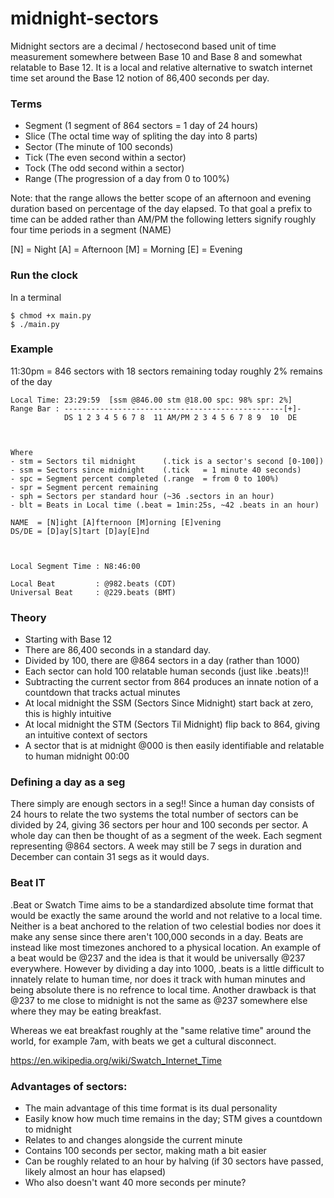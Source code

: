 # midnight-sectors
Midnight sectors are a decimal / hectosecond based unit of time measurement somewhere between Base 10 and Base 8 and somewhat relatable to Base 12. It is a local and relative alternative to swatch internet time set around the Base 12 notion of 86,400 seconds per day. 

### Terms
- Segment (1 segment of 864 sectors = 1 day of 24 hours)
- Slice   (The octal time way of spliting the day into 8 parts)
- Sector  (The minute of 100 seconds)
- Tick    (The even second within a sector)
- Tock    (The odd second within a sector)
- Range   (The progression of a day from 0 to 100%)

Note: that the range allows the better scope of an afternoon and evening duration based on percentage of the day elapsed. To that goal a prefix to time can be added rather than AM/PM the following letters signify roughly four time periods in a segment (NAME)

[N] = Night
[A] = Afternoon
[M] = Morning
[E] = Evening 

### Run the clock
In a terminal
```
$ chmod +x main.py
$ ./main.py
```

### Example
11:30pm = 846 sectors with 18 sectors remaining today roughly 2% remains of the day
```
Local Time: 23:29:59  [ssm @846.00 stm @18.00 spc: 98% spr: 2%]
Range Bar : -------------------------------------------------[+]-
            DS 1 2 3 4 5 6 7 8  11 AM/PM 2 3 4 5 6 7 8 9  10  DE



Where
- stm = Sectors til midnight      (.tick is a sector's second [0-100])
- ssm = Sectors since midnight    (.tick   = 1 minute 40 seconds)
- spc = Segment percent completed (.range  = from 0 to 100%)
- spr = Segment percent remaining
- sph = Sectors per standard hour (~36 .sectors in an hour)
- blt = Beats in Local time (.beat = 1min:25s, ~42 .beats in an hour)

NAME  = [N]ight [A]fternoon [M]orning [E]vening
DS/DE = [D]ay[S]tart [D]ay[E]nd



Local Segment Time : N8:46:00
                         
Local Beat         : @982.beats (CDT)
Universal Beat     : @229.beats (BMT)

```

### Theory
- Starting with Base 12
- There are 86,400 seconds in a standard day.
- Divided by 100, there are @864 sectors in a day (rather than 1000)
- Each sector can hold 100 relatable human seconds (just like .beats)!!
- Subtracting the current sector from 864 produces an innate notion of a countdown that tracks actual minutes
- At local midnight the SSM (Sectors Since Midnight) start back at zero, this is highly intuitive
- At local midnight the STM (Sectors Til Midnight) flip back to 864, giving an intuitive context of sectors
- A sector that is at midnight @000 is then easily identifiable and relatable to human midnight 00:00

### Defining a day as a seg
There simply are enough sectors in a seg!! Since a human day consists of 24 hours to relate the two systems the total number of sectors can be divided by 24, giving 36 sectors per hour and 100 seconds per sector. A whole day can then be thought of as a segment of the week. Each segment representing @864 sectors. A week may still be 7 segs in duration and December can contain 31 segs as it would days.

### Beat IT
.Beat or Swatch Time aims to be a standardized absolute time format that would be exactly the same around the world and not relative to a local time. Neither is a beat anchored to the relation of two celestial bodies nor does it make any sense since there aren't 100,000 seconds in a day. Beats are instead like most timezones anchored to a physical location. An example of a beat would be @237 and the idea is that it would be universally @237 everywhere. However by dividing a day into 1000, .beats is a little difficult to innately relate to human time, nor does it track with human minutes and being absolute there is no refrence to local time. Another drawback is that @237 to me close to midnight is not the same as @237 somewhere else where they may be eating breakfast. 

Whereas we eat breakfast roughly at the "same relative time" around the world, for example 7am, with beats we get a cultural disconnect. 

https://en.wikipedia.org/wiki/Swatch_Internet_Time

### Advantages of sectors:
- The main advantage of this time format is its dual personality 
- Easily know how much time remains in the day; STM gives a countdown to midnight
- Relates to and changes alongside the current minute
- Contains 100 seconds per sector, making math a bit easier
- Can be roughly related to an hour by halving (if 30 sectors have passed, likely almost an hour has elapsed)
- Who also doesn't want 40 more seconds per minute?
